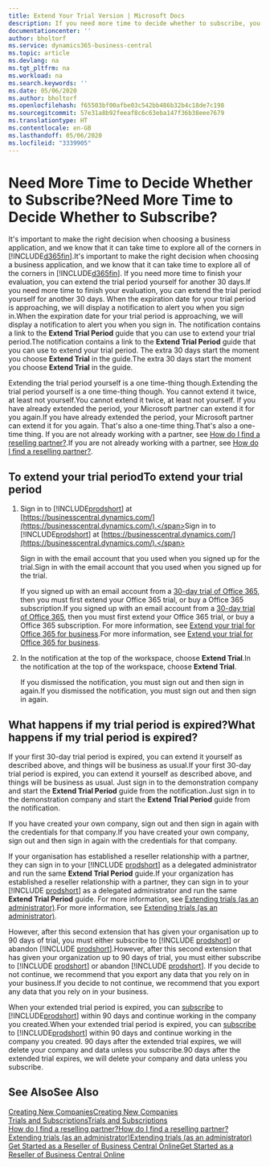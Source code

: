 ```yaml
---
title: Extend Your Trial Version | Microsoft Docs
description: If you need more time to decide whether to subscribe, you can extend your trial version.
documentationcenter: ''
author: bholtorf
ms.service: dynamics365-business-central
ms.topic: article
ms.devlang: na
ms.tgt_pltfrm: na
ms.workload: na
ms.search.keywords: ''
ms.date: 05/06/2020
ms.author: bholtorf
ms.openlocfilehash: f65503bf00afbe03c542bb486b32b4c18de7c198
ms.sourcegitcommit: 57e31a8b92feeaf8c6c63eba147f36b38eee7679
ms.translationtype: HT
ms.contentlocale: en-GB
ms.lasthandoff: 05/06/2020
ms.locfileid: "3339905"
---
```

# <a name="need-more-time-to-decide-whether-to-subscribe"></a><span data-ttu-id="42104-103">Need More Time to Decide Whether to Subscribe?</span><span class="sxs-lookup"><span data-stu-id="42104-103">Need More Time to Decide Whether to Subscribe?</span></span>
<span data-ttu-id="42104-104">It's important to make the right decision when choosing a business application, and we know that it can take time to explore all of the corners in [!INCLUDE[d365fin](includes/d365fin_md.md)].</span><span class="sxs-lookup"><span data-stu-id="42104-104">It's important to make the right decision when choosing a business application, and we know that it can take time to explore all of the corners in [!INCLUDE[d365fin](includes/d365fin_md.md)].</span></span> <span data-ttu-id="42104-105">If you need more time to finish your evaluation, you can extend the trial period yourself for another 30 days.</span><span class="sxs-lookup"><span data-stu-id="42104-105">If you need more time to finish your evaluation, you can extend the trial period yourself for another 30 days.</span></span> <span data-ttu-id="42104-106">When the expiration date for your trial period is approaching, we will display a notification to alert you when you sign in.</span><span class="sxs-lookup"><span data-stu-id="42104-106">When the expiration date for your trial period is approaching, we will display a notification to alert you when you sign in.</span></span> <span data-ttu-id="42104-107">The notification contains a link to the **Extend Trial Period** guide that you can use to extend your trial period.</span><span class="sxs-lookup"><span data-stu-id="42104-107">The notification contains a link to the **Extend Trial Period** guide that you can use to extend your trial period.</span></span> <span data-ttu-id="42104-108">The extra 30 days start the moment you choose **Extend Trial** in the guide.</span><span class="sxs-lookup"><span data-stu-id="42104-108">The extra 30 days start the moment you choose **Extend Trial** in the guide.</span></span>

<span data-ttu-id="42104-109">Extending the trial period yourself is a one time-thing though.</span><span class="sxs-lookup"><span data-stu-id="42104-109">Extending the trial period yourself is a one time-thing though.</span></span> <span data-ttu-id="42104-110">You cannot extend it twice, at least not yourself.</span><span class="sxs-lookup"><span data-stu-id="42104-110">You cannot extend it twice, at least not yourself.</span></span> <span data-ttu-id="42104-111">If you have already extended the period, your Microsoft partner can extend it for you again.</span><span class="sxs-lookup"><span data-stu-id="42104-111">If you have already extended the period, your Microsoft partner can extend it for you again.</span></span> <span data-ttu-id="42104-112">That's also a one-time thing.</span><span class="sxs-lookup"><span data-stu-id="42104-112">That's also a one-time thing.</span></span> <span data-ttu-id="42104-113">If you are not already working with a partner, see [How do I find a reselling partner?](across-faq.md#findpartner).</span><span class="sxs-lookup"><span data-stu-id="42104-113">If you are not already working with a partner, see [How do I find a reselling partner?](across-faq.md#findpartner).</span></span>  

## <a name="to-extend-your-trial-period"></a><span data-ttu-id="42104-114">To extend your trial period</span><span class="sxs-lookup"><span data-stu-id="42104-114">To extend your trial period</span></span>

1. <span data-ttu-id="42104-115">Sign in to [!INCLUDE[prodshort](includes/prodshort.md)] at [https://businesscentral.dynamics.com/](https://businesscentral.dynamics.com/).</span><span class="sxs-lookup"><span data-stu-id="42104-115">Sign in to [!INCLUDE[prodshort](includes/prodshort.md)] at [https://businesscentral.dynamics.com/](https://businesscentral.dynamics.com/).</span></span>

    <span data-ttu-id="42104-116">Sign in with the email account that you used when you signed up for the trial.</span><span class="sxs-lookup"><span data-stu-id="42104-116">Sign in with the email account that you used when you signed up for the trial.</span></span>  

    <span data-ttu-id="42104-117">If you signed up with an email account from a [30-day trial of Office 365](/microsoft-365/commerce/sign-up-for-office-365-trial), then you must first extend your Office 365 trial, or buy a Office 365 subscription.</span><span class="sxs-lookup"><span data-stu-id="42104-117">If you signed up with an email account from a [30-day trial of Office 365](/microsoft-365/commerce/sign-up-for-office-365-trial), then you must first extend your Office 365 trial, or buy a Office 365 subscription.</span></span> <span data-ttu-id="42104-118">For more information, see [Extend your trial for Office 365 for business](/microsoft-365/commerce/extend-your-trial).</span><span class="sxs-lookup"><span data-stu-id="42104-118">For more information, see [Extend your trial for Office 365 for business](/microsoft-365/commerce/extend-your-trial).</span></span>
2. <span data-ttu-id="42104-119">In the notification at the top of the workspace, choose **Extend Trial**.</span><span class="sxs-lookup"><span data-stu-id="42104-119">In the notification at the top of the workspace, choose **Extend Trial**.</span></span>

    <span data-ttu-id="42104-120">If you dismissed the notification, you must sign out and then sign in again.</span><span class="sxs-lookup"><span data-stu-id="42104-120">If you dismissed the notification, you must sign out and then sign in again.</span></span>

## <a name="what-happens-if-my-trial-period-is-expired"></a><span data-ttu-id="42104-121">What happens if my trial period is expired?</span><span class="sxs-lookup"><span data-stu-id="42104-121">What happens if my trial period is expired?</span></span>

<span data-ttu-id="42104-122">If your first 30-day trial period is expired, you can extend it yourself as described above, and things will be business as usual.</span><span class="sxs-lookup"><span data-stu-id="42104-122">If your first 30-day trial period is expired, you can extend it yourself as described above, and things will be business as usual.</span></span> <span data-ttu-id="42104-123">Just sign in to the demonstration company and start the **Extend Trial Period** guide from the notification.</span><span class="sxs-lookup"><span data-stu-id="42104-123">Just sign in to the demonstration company and start the **Extend Trial Period** guide from the notification.</span></span>  

<span data-ttu-id="42104-124">If you have created your own company, sign out and then sign in again with the credentials for that company.</span><span class="sxs-lookup"><span data-stu-id="42104-124">If you have created your own company, sign out and then sign in again with the credentials for that company.</span></span>  

<span data-ttu-id="42104-125">If your organisation has established a reseller relationship with a partner, they can sign in to your [!INCLUDE [prodshort](includes/prodshort.md)] as a delegated administrator and run the same **Extend Trial Period** guide.</span><span class="sxs-lookup"><span data-stu-id="42104-125">If your organization has established a reseller relationship with a partner, they can sign in to your [!INCLUDE [prodshort](includes/prodshort.md)] as a delegated administrator and run the same **Extend Trial Period** guide.</span></span> <span data-ttu-id="42104-126">For more information, see [Extending trials (as an administrator)](/dynamics365/business-central/dev-itpro/administration/tenant-administration#extending-trials).</span><span class="sxs-lookup"><span data-stu-id="42104-126">For more information, see [Extending trials (as an administrator)](/dynamics365/business-central/dev-itpro/administration/tenant-administration#extending-trials).</span></span>  

<span data-ttu-id="42104-127">However, after this second extension that has given your organisation up to 90 days of trial, you must either subscribe to [!INCLUDE [prodshort](includes/prodshort.md)] or abandon [!INCLUDE [prodshort](includes/prodshort.md)].</span><span class="sxs-lookup"><span data-stu-id="42104-127">However, after this second extension that has given your organization up to 90 days of trial, you must either subscribe to [!INCLUDE [prodshort](includes/prodshort.md)] or abandon [!INCLUDE [prodshort](includes/prodshort.md)].</span></span> <span data-ttu-id="42104-128">If you decide to not continue, we recommend that you export any data that you rely on in your business.</span><span class="sxs-lookup"><span data-stu-id="42104-128">If you decide to not continue, we recommend that you export any data that you rely on in your business.</span></span>

<span data-ttu-id="42104-129">When your extended trial period is expired, you can [subscribe](https://go.microsoft.com/fwlink/?linkid=828659) to [!INCLUDE[prodshort](includes/prodshort.md)] within 90 days and continue working in the company you created.</span><span class="sxs-lookup"><span data-stu-id="42104-129">When your extended trial period is expired, you can [subscribe](https://go.microsoft.com/fwlink/?linkid=828659) to [!INCLUDE[prodshort](includes/prodshort.md)] within 90 days and continue working in the company you created.</span></span> <span data-ttu-id="42104-130">90 days after the extended trial expires, we will delete your company and data unless you subscribe.</span><span class="sxs-lookup"><span data-stu-id="42104-130">90 days after the extended trial expires, we will delete your company and data unless you subscribe.</span></span>  

## <a name="see-also"></a><span data-ttu-id="42104-131">See Also</span><span class="sxs-lookup"><span data-stu-id="42104-131">See Also</span></span>

[<span data-ttu-id="42104-132">Creating New Companies</span><span class="sxs-lookup"><span data-stu-id="42104-132">Creating New Companies</span></span>](about-new-company.md)  
[<span data-ttu-id="42104-133">Trials and Subscriptions</span><span class="sxs-lookup"><span data-stu-id="42104-133">Trials and Subscriptions</span></span>](across-preview.md)  
[<span data-ttu-id="42104-134">How do I find a reselling partner?</span><span class="sxs-lookup"><span data-stu-id="42104-134">How do I find a reselling partner?</span></span>](across-faq.md#findpartner)  
[<span data-ttu-id="42104-135">Extending trials (as an administrator)</span><span class="sxs-lookup"><span data-stu-id="42104-135">Extending trials (as an administrator)</span></span>](/dynamics365/business-central/dev-itpro/administration/tenant-administration#extending-trials)  
[<span data-ttu-id="42104-136">Get Started as a Reseller of Business Central Online</span><span class="sxs-lookup"><span data-stu-id="42104-136">Get Started as a Reseller of Business Central Online</span></span>](/dynamics365/business-central/dev-itpro/administration/get-started-online)  
